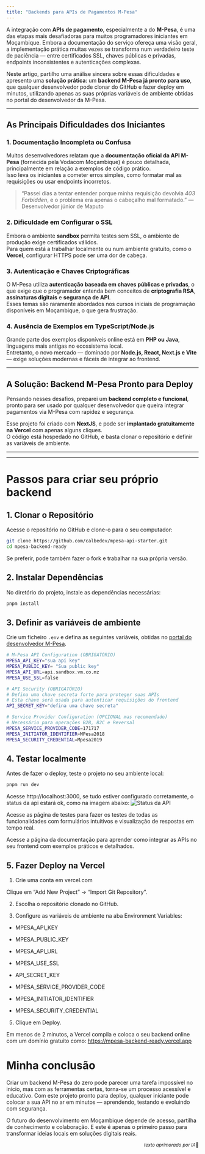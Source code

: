 ```yaml
---
title: "Backends para APIs de Pagamentos M-Pesa"
---
```


A integração com **APIs de pagamento**, especialmente a do **M-Pesa**, é uma das etapas mais desafiadoras para muitos programadores iniciantes em Moçambique. Embora a documentação do serviço ofereça uma visão geral, a implementação prática muitas vezes se transforma num verdadeiro teste de paciência — entre certificados SSL, chaves públicas e privadas, endpoints inconsistentes e autenticações complexas.

Neste artigo, partilho uma análise sincera sobre essas dificuldades e apresento uma **solução prática**: um **backend M-Pesa já pronto para uso**, que qualquer desenvolvedor pode clonar do GitHub e fazer deploy em minutos, utilizando apenas as suas próprias variáveis de ambiente obtidas no portal do desenvolvedor da M-Pesa.

---

## As Principais Dificuldades dos Iniciantes

### 1. Documentação Incompleta ou Confusa

Muitos desenvolvedores relatam que a **documentação oficial da API M-Pesa** (fornecida pela Vodacom Moçambique) é pouco detalhada, principalmente em relação a exemplos de código prático.  
Isso leva os iniciantes a cometer erros simples, como formatar mal as requisições ou usar endpoints incorretos.

> “Passei dias a tentar entender porque minha requisição devolvia *403 Forbidden*, e o problema era apenas o cabeçalho mal formatado.” — Desenvolvedor júnior de Maputo

### 2. Dificuldade em Configurar o SSL

Embora o ambiente **sandbox** permita testes sem SSL, o ambiente de produção exige certificados válidos.  
Para quem está a trabalhar localmente ou num ambiente gratuito, como o **Vercel**, configurar HTTPS pode ser uma dor de cabeça.

### 3. Autenticação e Chaves Criptográficas

O M-Pesa utiliza **autenticação baseada em chaves públicas e privadas**, o que exige que o programador entenda bem conceitos de **criptografia RSA**, **assinaturas digitais** e **segurança de API**.  
Esses temas são raramente abordados nos cursos iniciais de programação disponíveis em Moçambique, o que gera frustração.

### 4. Ausência de Exemplos em TypeScript/Node.js

Grande parte dos exemplos disponíveis online está em **PHP ou Java**, linguagens mais antigas no ecossistema local.  
Entretanto, o novo mercado — dominado por **Node.js, React, Next.js e Vite** — exige soluções modernas e fáceis de integrar ao frontend.

---

## A Solução: Backend M-Pesa Pronto para Deploy

Pensando nesses desafios, preparei um **backend completo e funcional**, pronto para ser usado por qualquer desenvolvedor que queira integrar pagamentos via M-Pesa com rapidez e segurança.

Esse projeto foi criado com **NextJS**, e pode ser **implantado gratuitamente na Vercel** com apenas alguns cliques.  
O código está hospedado no GitHub, e basta clonar o repositório e definir as variáveis de ambiente.

---
--- 

# Passos para criar seu próprio backend

## 1. Clonar o Repositório

Acesse o repositório no GitHub e clone-o para o seu computador:

```bash
git clone https://github.com/calbedev/mpesa-api-starter.git
cd mpesa-backend-ready
```
Se preferir, pode também fazer o fork e trabalhar na sua própria versão.

## 2. Instalar Dependências

No diretório do projeto, instale as dependências necessárias:

```bash
pnpm install
```

## 3. Definir as variáveis de ambiente

Crie um ficheiro `.env` e defina as seguintes variáveis, obtidas no [portal do desenvolvedor M-Pesa](https://developer.mpesa.vm.co.mz/).


```bash
# M-Pesa API Configuration (OBRIGATÓRIO)
MPESA_API_KEY="sua api key"
MPESA_PUBLIC_KEY= "Sua public key"
MPESA_API_URL=api.sandbox.vm.co.mz 
MPESA_USE_SSL=false

# API Security (OBRIGATÓRIO)
# Defina uma chave secreta forte para proteger suas APIs
# Esta chave será usada para autenticar requisições do frontend
API_SECRET_KEY="defina uma chave secreta"

# Service Provider Configuration (OPCIONAL mas recomendado)
# Necessário para operações B2B, B2C e Reversal
MPESA_SERVICE_PROVIDER_CODE=171717
MPESA_INITIATOR_IDENTIFIER=MPesa2018
MPESA_SECURITY_CREDENTIAL=Mpesa2019
```

## 4. Testar localmente

Antes de fazer o deploy, teste o projeto no seu ambiente local:

```bash
pnpm run dev
```
Acesse http://localhost:3000, se tudo estiver configurado corretamente, o status da api estará ok, como na imagem abaixo:
![Status da API](/status.jpeg)

Acesse as página de testes para fazer os testes de todas as funcionalidades com formulários intuitivos e visualização de respostas em tempo real.

Acesse a página da documentação para aprender como integrar as APIs no seu frontend com exemplos práticos e detalhados.

## 5. Fazer Deploy na Vercel

1. Crie uma conta em vercel.com

Clique em “Add New Project” → “Import Git Repository”.

2. Escolha o repositório clonado no GitHub.

3. Configure as variáveis de ambiente na aba Environment Variables:

  - MPESA_API_KEY

  - MPESA_PUBLIC_KEY

  - MPESA_API_URL

  - MPESA_USE_SSL

  - API_SECRET_KEY

  - MPESA_SERVICE_PROVIDER_CODE
  - MPESA_INITIATOR_IDENTIFIER 
  - MPESA_SECURITY_CREDENTIAL

5. Clique em Deploy.

Em menos de 2 minutos, a Vercel compila e coloca o seu backend online com um domínio gratuito como:
https://mpesa-backend-ready.vercel.app

# Minha conclusão

Criar um backend M-Pesa do zero pode parecer uma tarefa impossível no início, mas com as ferramentas certas, torna-se um processo acessível e educativo.
Com este projeto pronto para deploy, qualquer iniciante pode colocar a sua API no ar em minutos — aprendendo, testando e evoluindo com segurança.

O futuro do desenvolvimento em Moçambique depende de acesso, partilha de conhecimento e colaboração.
E este é apenas o primeiro passo para transformar ideias locais em soluções digitais reais.

<p align="right" style="font-size: 12px;"><i> texto aprimorado por IA</i>🤖</p>
